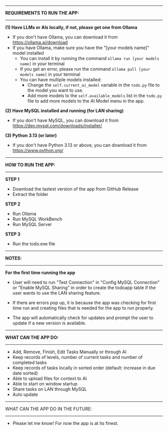 ________________________________
**REQUIREMENTS TO RUN THE APP:**
________________________________

**(1) Have LLMs or AIs locally, if not, please get one from Ollama**

- If you don't have Ollama, you can download it from https://ollama.ai/download
- If you have Ollama, make sure you have the "[your models name]" model installed
  - You can install it by running the command `ollama run [your models name]` in your terminal
  - If you get an error, please run the command `ollama pull [your models name]` in your terminal
  - You can have multiple models installed:
    - Change the `self.current_ai_model` variable in the `todo.py` file to the model you want to use.
    - Add more models to the `self.available_models` list in the `todo.py` file to add more models to the AI Model menu in the app.

**(2) Have MySQL installed and running (for LAN sharing)**

- If you don't have MySQL, you can download it from https://dev.mysql.com/downloads/installer/

**(3) Python 3.13 (or later)**

- If you don't have Python 3.13 or above, you can download it from https://www.python.org/

________________________
**HOW TO RUN THE APP:**
________________________

**STEP 1**

- Download the lastest version of the app from GitHub Release
- Extract the folder

**STEP 2**

- Run Ollama
- Run MySQL WorkBench
- Run MySQL Server

**STEP 3**

- Run the todo.exe file

_________________
**NOTES:**
_________________

**For the first time running the app**

  - User will need to run "Test Connection" in "Config MySQL Connection" or "Enable MySQL Sharing" in order to create the todoapp table if the user wants to use the LAN sharing feature.
  - If there are errors pop up, it is because the app was checking for first time run and creating files that is needed for the app to run properly.

- The app will automatically check for updates and prompt the user to update if a new version is available.

_________________________
**WHAT CAN THE APP DO:**
_________________________

- Add, Remove, Finish, Edit Tasks Manually or through AI
- Keep records of levels, number of current tasks and number of completed tasks
- Keep records of tasks locally in sorted order (default: increase in due date sorted)
- Able to upload files for context to AI
- Able to start on window startup
- Share tasks on LAN through MySQL
- Auto update

_________________________________

WHAT CAN THE APP DO IN THE FUTURE:
__________________________________

- Please let me know! For now the app is at its finest.
